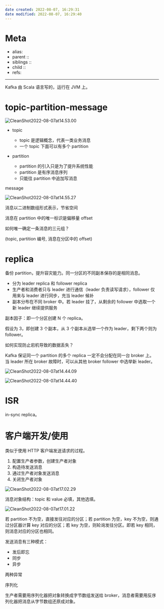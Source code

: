 ```yaml
---
date created: 2022-08-07, 16:29:31
date modified: 2022-08-07, 16:29:40
---
```


# Meta

- alias:
- parent ::
- siblings ::
- child ::
- refs:

---

Kafka 由 Scala 语言写的，运行在 JVM 上。

# topic-partition-message

![CleanShot2022-08-07at14.53.00](https://pic-bed-615.oss-cn-beijing.aliyuncs.com/CleanShot%202022-08-07%20at%2014.53.00.png)

- topic
    - topic 是逻辑概念，代表一类业务消息
    - 一个 topic 下面可以有多个 partition

- partition
    - partition 的引入只是为了提升系统性能
    - partition 是有序消息序列
    - 只能往 partition 中追加写消息

message

![CleanShot2022-08-07at14.55.27](https://pic-bed-615.oss-cn-beijing.aliyuncs.com/CleanShot%202022-08-07%20at%2014.55.27.png)

消息以二进制数组形式表示，节省空间

消息在 partition 中的唯一标识是偏移量 offset

如何唯一确定一条消息的三元组？

(topic, partition 编号, 消息在分区中的 offset)

# replica

备份 partition，提升容灾能力。同一分区的不同副本保存的是相同消息。

- 分为 leader replica 和 follower replica
- 生产者和消费者只与 leader 进行通信（leader 负责读写请求），follower 仅用来与 leader 进行同步，充当 leader 候补
- 副本分布在不同 broker 中。若 leader 挂了，从剩余的 follower 中选取一个新 leader 继续提供服务

副本因子：即一个分区创建 N 个 replica。

假设为 3，即创建 3 个副本，从 3 个副本从选举一个作为 leader，剩下两个则为 follower。

如何实现防止宕机导致的数据丢失？

Kafka 保证同一个 partition 的多个 replica 一定不会分配在同一台 broker 上。 当 leader 所在 broker 故障时，可以从其他 broker follower 中选举新 leader。

![CleanShot2022-08-07at14.44.09](https://pic-bed-615.oss-cn-beijing.aliyuncs.com/CleanShot%202022-08-07%20at%2014.44.09.png)

![CleanShot2022-08-07at14.44.40](https://pic-bed-615.oss-cn-beijing.aliyuncs.com/CleanShot%202022-08-07%20at%2014.44.40.png)

# ISR

in-sync replica。

# 客户端开发/使用

类似于使用 HTTP 客户端发送请求的过程。

1. 配置生产者参数，创建生产者对象
2. 构造待发送消息
3. 通过生产者对象发送消息
4. 关闭生产者对象

![CleanShot2022-08-07at17.02.29](https://pic-bed-615.oss-cn-beijing.aliyuncs.com/CleanShot%202022-08-07%20at%2017.02.29.png)

消息对象结构：topic 和 value 必填，其他选填。

![CleanShot2022-08-07at17.01.22](https://pic-bed-615.oss-cn-beijing.aliyuncs.com/CleanShot%202022-08-07%20at%2017.01.22.png)

若 partition 不为空，直接发往对应的分区；若 partition 为空，key 不为空，则通过分区器计算 key 对应的分区；若 key 为空，则轮询发往分区。即若 key 相同，则消息对应的分区也相同。

发送消息有三种模式：

- 发后即忘
- 同步
- 异步

两种异常

序列化

生产者需要用序列化器把对象转换成字节数组发送给 broker，消息者需要用反序列化器把消息从字节数组还原成对象。